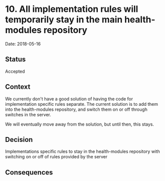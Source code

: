 # 10. All implementation rules will temporarily stay in the main health-modules repository

Date: 2018-05-16

## Status

Accepted

## Context

We currently don't have a good solution of having the code for implementation specific rules separate. The current solution is to add them into the health-modules repository, and switch them on or off through switches in the server. 

We will eventually move away from the solution, but until then, this stays. 

## Decision

Implementations specific rules to stay in the health-modules repository with switching on or off of rules provided by the server

## Consequences

